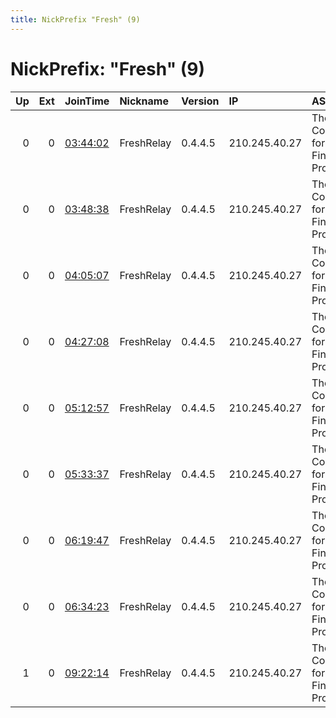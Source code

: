 ```yaml
---
title: NickPrefix "Fresh" (9)
---
```


# NickPrefix: "Fresh" (9)

|   Up |   Ext | JoinTime                                                                                            | Nickname   | Version   | IP            | AS                                           | CC   |   ORp |   Dirp | OS    | Contact                               |   eFamMembers |
|-----:|------:|:----------------------------------------------------------------------------------------------------|:-----------|:----------|:--------------|:---------------------------------------------|:-----|------:|-------:|:------|:--------------------------------------|--------------:|
|    0 |     0 | [03:44:02](https://metrics.torproject.org/rs.html#details/DB56E0923F2A17E6D6E0B72DEF4D3007ADBADCD1) | FreshRelay | 0.4.4.5   | 210.245.40.27 | The Corporation for Financing &amp; Promotin | vn   |  9001 |   9030 | Linux | Nguyen Quang Minh &lt;tor AT minhng99 |             1 |
|    0 |     0 | [03:48:38](https://metrics.torproject.org/rs.html#details/2FE795E5008D97C61C620E99753DD683B54ED63E) | FreshRelay | 0.4.4.5   | 210.245.40.27 | The Corporation for Financing &amp; Promotin | vn   |  9001 |   9030 | Linux | Nguyen Quang Minh &lt;tor AT minhng99 |             1 |
|    0 |     0 | [04:05:07](https://metrics.torproject.org/rs.html#details/116945F214BDFCC7637C5F75D27932C792945EF1) | FreshRelay | 0.4.4.5   | 210.245.40.27 | The Corporation for Financing &amp; Promotin | vn   |  9001 |   9030 | Linux | Nguyen Quang Minh &lt;tor AT minhng99 |             1 |
|    0 |     0 | [04:27:08](https://metrics.torproject.org/rs.html#details/613410ECF0EFBD1C65D77AB7CAF0BD1C879083B8) | FreshRelay | 0.4.4.5   | 210.245.40.27 | The Corporation for Financing &amp; Promotin | vn   |  9001 |   9030 | Linux | Nguyen Quang Minh &lt;tor AT minhng99 |             1 |
|    0 |     0 | [05:12:57](https://metrics.torproject.org/rs.html#details/45A1AD52FE1845BF4FEE99B17894EC3DFED8A0BD) | FreshRelay | 0.4.4.5   | 210.245.40.27 | The Corporation for Financing &amp; Promotin | vn   |  9001 |   9030 | Linux | Nguyen Quang Minh &lt;tor AT minhng99 |             1 |
|    0 |     0 | [05:33:37](https://metrics.torproject.org/rs.html#details/39499D7EB5F122CE9629EB886189098C1BF65BDB) | FreshRelay | 0.4.4.5   | 210.245.40.27 | The Corporation for Financing &amp; Promotin | vn   |  9001 |   9030 | Linux | Nguyen Quang Minh &lt;tor AT minhng99 |             1 |
|    0 |     0 | [06:19:47](https://metrics.torproject.org/rs.html#details/A0D8CD9FB789D12AFECB1D4D54B630605956951D) | FreshRelay | 0.4.4.5   | 210.245.40.27 | The Corporation for Financing &amp; Promotin | vn   |  9001 |   9030 | Linux | Nguyen Quang Minh &lt;tor AT minhng99 |             1 |
|    0 |     0 | [06:34:23](https://metrics.torproject.org/rs.html#details/0A47395E26B73C1B57A0E510D6F67D11EBFE4F27) | FreshRelay | 0.4.4.5   | 210.245.40.27 | The Corporation for Financing &amp; Promotin | vn   |  9001 |   9030 | Linux | Nguyen Quang Minh &lt;tor AT minhng99 |             1 |
|    1 |     0 | [09:22:14](https://metrics.torproject.org/rs.html#details/E727B3CE0E1DDC65D6084A667A58EEAA648F5047) | FreshRelay | 0.4.4.5   | 210.245.40.27 | The Corporation for Financing &amp; Promotin | vn   |  9001 |   9030 | Linux | Nguyen Quang Minh &lt;tor AT minhng99 |             1 |
